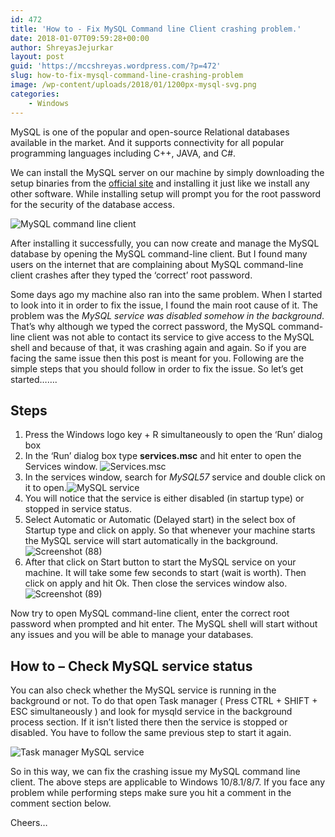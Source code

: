 ```yaml
---
id: 472
title: 'How to - Fix MySQL Command line Client crashing problem.'
date: 2018-01-07T09:59:28+00:00
author: ShreyasJejurkar
layout: post
guid: 'https://mccshreyas.wordpress.com/?p=472'
slug: how-to-fix-mysql-command-line-crashing-problem
image: /wp-content/uploads/2018/01/1200px-mysql-svg.png
categories:
    - Windows
---
```


MySQL is one of the popular and open-source Relational databases available in the market. And it supports connectivity for all popular programming languages including C++, JAVA, and C#.

We can install the MySQL server on our machine by simply downloading the setup binaries from the [official site](https://www.mysql.com/downloads/) and installing it just like we install any other software. While installing setup will prompt you for the root password for the security of the database access.

![MySQL command line client](https://mccshreyas.files.wordpress.com/2018/01/screenshot-85.png?resize=396%2C603)

After installing it successfully, you can now create and manage the MySQL database by opening the MySQL command-line client. But I found many users on the internet that are complaining about MySQL command-line client crashes after they typed the ‘correct’ root password.

Some days ago my machine also ran into the same problem. When I started to look into it in order to fix the issue, I found the main root cause of it. The problem was the *MySQL service was disabled somehow in the background*. That’s why although we typed the correct password, the MySQL command-line client was not able to contact its service to give access to the MySQL shell and because of that, it was crashing again and again. So if you are facing the same issue then this post is meant for you. Following are the simple steps that you should follow in order to fix the issue. So let’s get started…….

## **Steps**

1. Press the Windows logo key + R simultaneously to open the ‘Run’ dialog box
2. In the ‘Run’ dialog box type **services.msc** and hit enter to open the Services window. ![Services.msc](https://mccshreyas.files.wordpress.com/2018/01/screenshot-86.png?resize=400%2C205)
3. In the services window, search for *MySQL57* service and double click on it to open.![MySQL service](https://mccshreyas.files.wordpress.com/2018/01/screenshot-87.png?resize=700%2C397)
4. You will notice that the service is either disabled (in startup type) or stopped in service status.
5. Select Automatic or Automatic (Delayed start) in the select box of Startup type and click on apply. So that whenever your machine starts the MySQL service will start automatically in the background.![Screenshot (88)](https://mccshreyas.files.wordpress.com/2018/01/screenshot-88.png?resize=700%2C394)
6. After that click on Start button to start the MySQL service on your machine. It will take some few seconds to start (wait is worth). Then click on apply and hit Ok. Then close the services window also.![Screenshot (89)](https://mccshreyas.files.wordpress.com/2018/01/screenshot-89.png?resize=700%2C394)

Now try to open MySQL command-line client, enter the correct root password when prompted and hit enter. The MySQL shell will start without any issues and you will be able to manage your databases.

## How to – Check MySQL service status

You can also check whether the MySQL service is running in the background or not. To do that open Task manager ( Press CTRL + SHIFT + ESC simultaneously ) and look for mysqld service in the background process section. If it isn’t listed there then the service is stopped or disabled. You have to follow the same previous step to start it again.

![Task manager MySQL service](https://mccshreyas.files.wordpress.com/2018/01/screenshot-91.png?resize=700%2C506)

So in this way, we can fix the crashing issue my MySQL command line client. The above steps are applicable to Windows 10/8.1/8/7. If you face any problem while performing steps make sure you hit a comment in the comment section below.

Cheers…